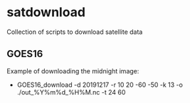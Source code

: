 # satdownload

Collection of scripts to download satellite data

## GOES16
Example of downloading the midnight image:
- GOES16_download -d 20191217 -r 10 20 -60 -50 -k 13 -o ./out_%Y%m%d_%H%M.nc -t 24 60
